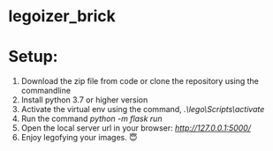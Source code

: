 # legoizer_brick

# Setup:
  1. Download the zip file from code or clone the repository using the commandline
  2. Install python 3.7 or higher version
  3. Activate the virtual env using the command, _.\lego\Scripts\activate_
  4. Run the command _python -m flask run_
  5. Open the local server url in your browser: _http://127.0.0.1:5000/_   
  6. Enjoy legofying your images. 	:innocent:
